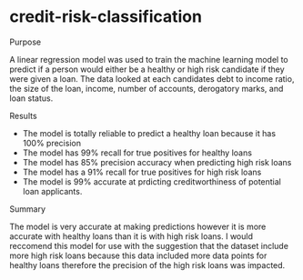 # credit-risk-classification

Purpose

A linear regression model was used to train the machine learning model to predict if a person would either be a healthy or high risk candidate if they were given a loan. The data looked at each candidates debt to income ratio, the size of the loan, income, number of accounts, derogatory marks, and loan status. 

Results  
  * The model is totally reliable to predict a healthy loan because it has 100% precision
  * The model has 99% recall for true positives for healthy loans
  * The model has 85% precision accuracy when predicting high risk loans
  * The model has a 91% recall for true positives for high risk loans
  * The model is 99% accurate at prdicting creditworthiness of potential loan applicants.

Summary

The model is very accurate at making predictions however it is more accurate with healthy loans than it is with high risk loans. I would reccomend this model for use with the suggestion that the dataset include more high risk loans because this data included more data points for healthy loans therefore the precision of the high risk loans was impacted. 
